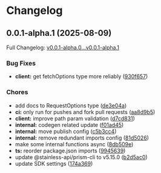 # Changelog

## 0.0.1-alpha.1 (2025-08-09)

Full Changelog: [v0.0.1-alpha.0...v0.0.1-alpha.1](https://github.com/neildharrington/MCP-Salesforce/compare/v0.0.1-alpha.0...v0.0.1-alpha.1)

### Bug Fixes

* **client:** get fetchOptions type more reliably ([930f657](https://github.com/neildharrington/MCP-Salesforce/commit/930f65743e3abef84677ddd1bdb55c1c015d7098))


### Chores

* add docs to RequestOptions type ([de3e04a](https://github.com/neildharrington/MCP-Salesforce/commit/de3e04a7cc6fa77d12476ddcd08fa09005eec2ee))
* **ci:** only run for pushes and fork pull requests ([aa8d9b5](https://github.com/neildharrington/MCP-Salesforce/commit/aa8d9b57b2b32f915629176e74f073def088a473))
* **client:** improve path param validation ([d7cd831](https://github.com/neildharrington/MCP-Salesforce/commit/d7cd831e0f882b9f8e482edc72e6a1dac56adaa4))
* **internal:** codegen related update ([f01ad45](https://github.com/neildharrington/MCP-Salesforce/commit/f01ad45d9d3b10aa666226c9c25d421c11d93ac0))
* **internal:** move publish config ([c5b3cc4](https://github.com/neildharrington/MCP-Salesforce/commit/c5b3cc4fbfded8e17bd669053e35a1c4f0eb72f7))
* **internal:** remove redundant imports config ([81d5026](https://github.com/neildharrington/MCP-Salesforce/commit/81d50262514197f042e8e2f7b3c9818aac2a7507))
* make some internal functions async ([8db509e](https://github.com/neildharrington/MCP-Salesforce/commit/8db509e9a89f69816b8808da995da94346a40117))
* **ts:** reorder package.json imports ([9945639](https://github.com/neildharrington/MCP-Salesforce/commit/994563994bf17f9f001ee96d0572b12836e42880))
* update @stainless-api/prism-cli to v5.15.0 ([b2d5ac0](https://github.com/neildharrington/MCP-Salesforce/commit/b2d5ac030f7b896c8e7b7974d1e60a13fe3d1aa0))
* update SDK settings ([174a369](https://github.com/neildharrington/MCP-Salesforce/commit/174a36931da5dfb1d1c33fd7010f26736b07398b))
